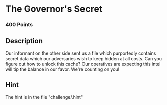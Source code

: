 # The Governor's Secret

### 400 Points

## Description
Our informant on the other side sent us a file which purportedly contains secret data which our adversaries wish to keep hidden at all costs. Can you figure out how to unlock this cache? Our operatives are expecting this intel will tip the balance in our favor. We're counting on you!

## Hint
The hint is in the file "challenge/.hint"
